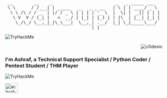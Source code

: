 <pre align="center">
__        __    _                        _   _ _____ ___  
\ \      / /_ _| | _____   _   _ _ __   | \ | | ____/ _ \ 
 \ \ /\ / / _` | |/ / _ \ | | | | '_ \  |  \| |  _|| | | |
  \ V  V / (_| |   <  __/ | |_| | |_) | | |\  | |__| |_| |
   \_/\_/ \__,_|_|\_\___|  \__,_| .__/  |_| \_|_____\___/ 
                                |_|                       
</pre>
<img src="https://tryhackme-badges.s3.amazonaws.com/Marbati.png" alt="TryHackMe">
<p align="right"> <img src="https://media0.giphy.com/media/v1.Y2lkPTc5MGI3NjExdG1kejYybHU4Z2dteGFneWxhcWhwbTZ6cmxxNDl6d2FrY29rcTF1YSZlcD12MV9pbnRlcm5hbF9naWZfYnlfaWQmY3Q9Zw/UqxVRm1IaaIGk/giphy.gif" alt="c0dexio" /> </p>

<h3 align="left">I'm Ashraf, a Technical Support Specialist / Python Coder / Pentest Student / THM Player</h3>
<p> </p>

<img src="https://tryhackme-badges.s3.amazonaws.com/Marbati.png" alt="TryHackMe">




<a href="https://linkedin.com/in/achraf-marbati" rel="nofollow"><img align="center" src="https://raw.githubusercontent.com/rahuldkjain/github-profile-readme-generator/master/src/images/icons/Social/linked-in-alt.svg" alt="achraf-marbati" height="30" width="40" style="max-width: 100%;"></a>


